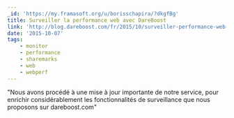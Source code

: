 ```yaml
---
_id: 'https://my.framasoft.org/u/borisschapira/?dkgfBg'
title: Surveiller la performance web avec DareBoost
link: 'http://blog.dareboost.com/fr/2015/10/surveiller-performance-web-dareboost/'
date: '2015-10-07'
tags:
    - monitor
    - performance
    - sharemarks
    - web
    - webperf
---
```


<div class="markdown"><p>&quot;Nous avons procédé à une mise à jour importante de notre service, pour enrichir considérablement les fonctionnalités de surveillance que nous proposons sur dareboost.com&quot;
</p></div>
